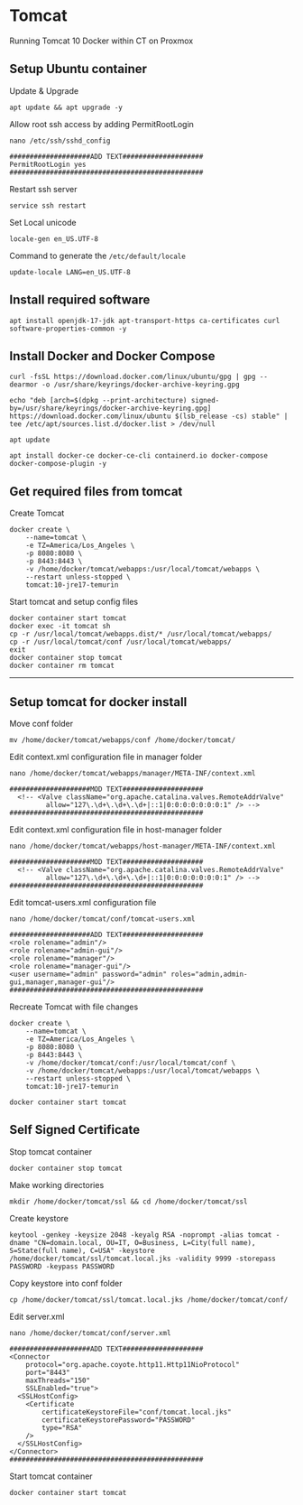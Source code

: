 # Tomcat
Running Tomcat 10 Docker within CT on Proxmox

## Setup Ubuntu container
Update & Upgrade
```
apt update && apt upgrade -y
```
Allow root ssh access by adding PermitRootLogin
```
nano /etc/ssh/sshd_config

####################ADD TEXT####################
PermitRootLogin yes
################################################
```
Restart ssh server
```
service ssh restart
```
Set Local unicode
```
locale-gen en_US.UTF-8
```
Command to generate the ```/etc/default/locale```
```
update-locale LANG=en_US.UTF-8
```
## Install required software
```
apt install openjdk-17-jdk apt-transport-https ca-certificates curl software-properties-common -y
```

## Install Docker and Docker Compose
```
curl -fsSL https://download.docker.com/linux/ubuntu/gpg | gpg --dearmor -o /usr/share/keyrings/docker-archive-keyring.gpg

echo "deb [arch=$(dpkg --print-architecture) signed-by=/usr/share/keyrings/docker-archive-keyring.gpg] https://download.docker.com/linux/ubuntu $(lsb_release -cs) stable" | tee /etc/apt/sources.list.d/docker.list > /dev/null

apt update

apt install docker-ce docker-ce-cli containerd.io docker-compose docker-compose-plugin -y
```



## Get required files from tomcat
Create Tomcat 
```
docker create \
	--name=tomcat \
	-e TZ=America/Los_Angeles \
	-p 8080:8080 \
	-p 8443:8443 \
	-v /home/docker/tomcat/webapps:/usr/local/tomcat/webapps \
	--restart unless-stopped \
	tomcat:10-jre17-temurin
```
	
Start tomcat and setup config files
```
docker container start tomcat
docker exec -it tomcat sh
cp -r /usr/local/tomcat/webapps.dist/* /usr/local/tomcat/webapps/
cp -r /usr/local/tomcat/conf /usr/local/tomcat/webapps/
exit
docker container stop tomcat
docker container rm tomcat
```
---

## Setup tomcat for docker install

Move conf folder
```
mv /home/docker/tomcat/webapps/conf /home/docker/tomcat/
```

Edit context.xml configuration file in manager folder
```
nano /home/docker/tomcat/webapps/manager/META-INF/context.xml

####################MOD TEXT####################
  <!-- <Valve className="org.apache.catalina.valves.RemoteAddrValve"
         allow="127\.\d+\.\d+\.\d+|::1|0:0:0:0:0:0:0:1" /> -->
################################################
```
Edit context.xml configuration file in host-manager folder
```
nano /home/docker/tomcat/webapps/host-manager/META-INF/context.xml

####################MOD TEXT####################
  <!-- <Valve className="org.apache.catalina.valves.RemoteAddrValve"
         allow="127\.\d+\.\d+\.\d+|::1|0:0:0:0:0:0:0:1" /> -->
################################################
```

Edit tomcat-users.xml configuration file
```         
nano /home/docker/tomcat/conf/tomcat-users.xml

####################ADD TEXT####################
<role rolename="admin"/>
<role rolename="admin-gui"/>
<role rolename="manager"/>
<role rolename="manager-gui"/>
<user username="admin" password="admin" roles="admin,admin-gui,manager,manager-gui"/>
################################################
```

Recreate Tomcat with file changes
```
docker create \
	--name=tomcat \
	-e TZ=America/Los_Angeles \
	-p 8080:8080 \
	-p 8443:8443 \
	-v /home/docker/tomcat/conf:/usr/local/tomcat/conf \
	-v /home/docker/tomcat/webapps:/usr/local/tomcat/webapps \
	--restart unless-stopped \
	tomcat:10-jre17-temurin
	
docker container start tomcat
```

## Self Signed Certificate

Stop tomcat container
```
docker container stop tomcat
```

Make working directories
```
mkdir /home/docker/tomcat/ssl && cd /home/docker/tomcat/ssl
```

Create keystore
```
keytool -genkey -keysize 2048 -keyalg RSA -noprompt -alias tomcat -dname "CN=domain.local, OU=IT, O=Business, L=City(full name), S=State(full name), C=USA" -keystore /home/docker/tomcat/ssl/tomcat.local.jks -validity 9999 -storepass PASSWORD -keypass PASSWORD
```

Copy keystore into conf folder
```
cp /home/docker/tomcat/ssl/tomcat.local.jks /home/docker/tomcat/conf/
```

Edit server.xml
```
nano /home/docker/tomcat/conf/server.xml

####################ADD TEXT####################
<Connector
	protocol="org.apache.coyote.http11.Http11NioProtocol"
	port="8443"
	maxThreads="150"
	SSLEnabled="true">
  <SSLHostConfig>
	<Certificate
		certificateKeystoreFile="conf/tomcat.local.jks"
		certificateKeystorePassword="PASSWORD"
		type="RSA"
	/>
  </SSLHostConfig>
</Connector>
################################################
```

Start tomcat container
```
docker container start tomcat
```
